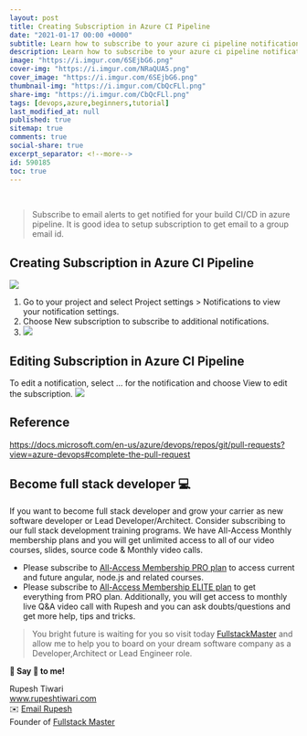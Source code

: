 ```yaml
---
layout: post
title: Creating Subscription in Azure CI Pipeline
date: "2021-01-17 00:00 +0000"
subtitle: Learn how to subscribe to your azure ci pipeline notification
description: Learn how to subscribe to your azure ci pipeline notification
image: "https://i.imgur.com/6SEjbG6.png"
cover-img: "https://i.imgur.com/NRaQUA5.png"
cover_image: "https://i.imgur.com/6SEjbG6.png"
thumbnail-img: "https://i.imgur.com/CbQcFLl.png"
share-img: "https://i.imgur.com/CbQcFLl.png"
tags: [devops,azure,beginners,tutorial]
last_modified_at: null
published: true
sitemap: true
comments: true
social-share: true
excerpt_separator: <!--more-->
id: 590185
toc: true
---
```


<br/>

> Subscribe to email alerts to get notified for your build CI/CD in azure
> pipeline. It is good idea to setup subscription to get email to a group email
> id.

## Creating Subscription in Azure CI Pipeline

![](https://i.imgur.com/lXk3vyq.png)

1. Go to your project and select Project settings > Notifications to view your
   notification settings.
2. Choose New subscription to subscribe to additional notifications.
3. ![](https://i.imgur.com/Kyaxp7C.png)

## Editing Subscription in Azure CI Pipeline

To edit a notification, select ... for the notification and choose View to edit
the subscription. ![](https://i.imgur.com/rwrsyrX.png)

## Reference

https://docs.microsoft.com/en-us/azure/devops/repos/git/pull-requests?view=azure-devops#complete-the-pull-request

## Become full stack developer 💻

If you want to become full stack developer and grow your carrier as new software
developer or Lead Developer/Architect. Consider subscribing to our full stack
development training programs. We have All-Access Monthly membership plans and
you will get unlimited access to all of our video courses, slides, source code &
Monthly video calls.

- Please subscribe to
  [All-Access Membership PRO plan](https://www.fullstackmaster.net/pro) to
  access current and future angular, node.js and related courses.
- Please subscribe to
  [All-Access Membership ELITE plan](https://www.fullstackmaster.net/elite) to
  get everything from PRO plan. Additionally, you will get access to monthly
  live Q&A video call with Rupesh and you can ask doubts/questions and get more
  help, tips and tricks.

> You bright future is waiting for you so visit today
> [FullstackMaster](www.fullstackmaster.net) and allow me to help you to board
> on your dream software company as a Developer,Architect or Lead Engineer role.

**💖 Say 👋 to me!**

<div> 
Rupesh Tiwari </div><div>
<a href="https://www.rupeshtiwari.com"> www.rupeshtiwari.com</a> </div><div>
✉️ <a href="mailto:fullstackmaster1@gmail.com?subject=Hi"> Email Rupesh</a> </div><div>
Founder of <a href="https://www.fullstackmaster.net"> Fullstack Master</a></div><div>
</div>
